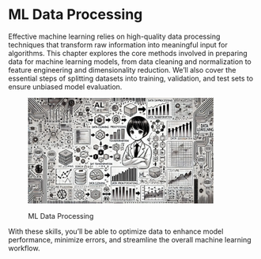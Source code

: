 # ML Data Processing

Effective machine learning relies on high-quality data processing techniques that transform raw information into meaningful input for algorithms. This chapter explores the core methods involved in preparing data for machine learning models, from data cleaning and normalization to feature engineering and dimensionality reduction. We’ll also cover the essential steps of splitting datasets into training, validation, and test sets to ensure unbiased model evaluation.&#x20;

<div align="left"><figure><img src="../../../.gitbook/assets/image (4).png" alt="" width="375"><figcaption><p>ML Data Processing</p></figcaption></figure></div>

With these skills, you’ll be able to optimize data to enhance model performance, minimize errors, and streamline the overall machine learning workflow.
